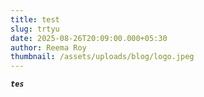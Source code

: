 ```yaml
---
title: test
slug: trtyu
date: 2025-08-26T20:09:00.000+05:30
author: Reema Roy
thumbnail: /assets/uploads/blog/logo.jpeg
---
```

***`tes`***

